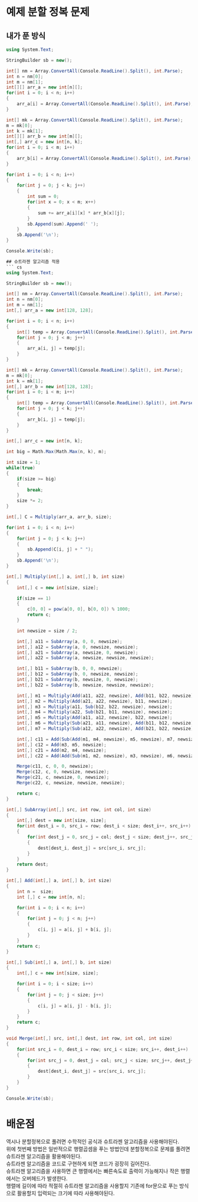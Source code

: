 # 예제 분할 정복 문제

## 내가 푼 방식
``` cs
using System.Text;

StringBuilder sb = new();

int[] nm = Array.ConvertAll(Console.ReadLine().Split(), int.Parse);
int n = nm[0];
int m = nm[1];
int[][] arr_a = new int[n][];
for(int i = 0; i < n; i++)
{
    arr_a[i] = Array.ConvertAll(Console.ReadLine().Split(), int.Parse);
}

int[] mk = Array.ConvertAll(Console.ReadLine().Split(), int.Parse);
m = mk[0];
int k = mk[1];
int[][] arr_b = new int[m][];
int[,] arr_c = new int[n, k];
for(int i = 0; i < m; i++)
{
    arr_b[i] = Array.ConvertAll(Console.ReadLine().Split(), int.Parse);
}

for(int i = 0; i < n; i++)
{
    for(int j = 0; j < k; j++)
    {
        int sum = 0;
        for(int x = 0; x < m; x++)
        {
            sum += arr_a[i][x] * arr_b[x][j];
        }
        sb.Append(sum).Append(' ');
    }
    sb.Append('\n');
}

Console.Write(sb);

## 슈트라젠 알고리즘 적용
``` cs
using System.Text;

StringBuilder sb = new();

int[] nm = Array.ConvertAll(Console.ReadLine().Split(), int.Parse);
int n = nm[0];
int m = nm[1];
int[,] arr_a = new int[128, 128];

for(int i = 0; i < n; i++)
{
    int[] temp = Array.ConvertAll(Console.ReadLine().Split(), int.Parse);
    for(int j = 0; j < m; j++)
    {
        arr_a[i, j] = temp[j];
    }
}

int[] mk = Array.ConvertAll(Console.ReadLine().Split(), int.Parse);
m = mk[0];
int k = mk[1];
int[,] arr_b = new int[128, 128];
for(int i = 0; i < m; i++)
{
    int[] temp = Array.ConvertAll(Console.ReadLine().Split(), int.Parse);
    for(int j = 0; j < k; j++)
    {
        arr_b[i, j] = temp[j];
    }
}

int[,] arr_c = new int[n, k];

int big = Math.Max(Math.Max(n, k), m);

int size = 1;
while(true)
{
    if(size >= big)
    {
        break;
    }
    size *= 2;
}

int[,] C = Multiply(arr_a, arr_b, size);

for(int i = 0; i < n; i++)
{
    for(int j = 0; j < k; j++)
    {
        sb.Append(C[i, j] + " ");
    }
    sb.Append('\n');
}

int[,] Multiply(int[,] a, int[,] b, int size)
{
    int[,] c = new int[size, size];

    if(size == 1)
    {
        c[0, 0] = pow(a[0, 0], b[0, 0]) % 1000;
        return c;
    }

    int newsize = size / 2;

    int[,] a11 = SubArray(a, 0, 0, newsize);
    int[,] a12 = SubArray(a, 0, newsize, newsize);
    int[,] a21 = SubArray(a, newsize, 0, newsize);
    int[,] a22 = SubArray(a, newsize, newsize, newsize);

    int[,] b11 = SubArray(b, 0, 0, newsize);
    int[,] b12 = SubArray(b, 0, newsize, newsize);
    int[,] b21 = SubArray(b, newsize, 0, newsize);
    int[,] b22 = SubArray(b, newsize, newsize, newsize);

    int[,] m1 = Multiply(Add(a11, a22, newsize), Add(b11, b22, newsize), newsize);
    int[,] m2 = Multiply(Add(a21, a22, newsize), b11, newsize);
    int[,] m3 = Multiply(a11, Sub(b12, b22, newsize), newsize);
    int[,] m4 = Multiply(a22, Sub(b21, b11, newsize), newsize);
    int[,] m5 = Multiply(Add(a11, a12, newsize), b22, newsize);
    int[,] m6 = Multiply(Sub(a21, a11, newsize), Add(b11, b12, newsize), newsize);
    int[,] m7 = Multiply(Sub(a12, a22, newsize), Add(b21, b22, newsize), newsize);

    int[,] c11 = Add(Sub(Add(m1, m4, newsize), m5, newsize), m7, newsize);
    int[,] c12 = Add(m3, m5, newsize);
    int[,] c21 = Add(m2, m4, newsize);
    int[,] c22 = Add(Add(Sub(m1, m2, newsize), m3, newsize), m6, newsize);

    Merge(c11, c, 0, 0, newsize);
    Merge(c12, c, 0, newsize, newsize);
    Merge(c21, c, newsize, 0, newsize);
    Merge(c22, c, newsize, newsize, newsize);

    return c;
}

int[,] SubArray(int[,] src, int row, int col, int size)
{
    int[,] dest = new int[size, size];
    for(int dest_i = 0, src_i = row; dest_i < size; dest_i++, src_i++)
    {
        for(int dest_j = 0, src_j = col; dest_j < size; dest_j++, src_j++)
        {
            dest[dest_i, dest_j] = src[src_i, src_j];
        }
    }
    return dest;
}

int[,] Add(int[,] a, int[,] b, int size)
{
    int n =  size;
    int [,] c = new int[n, n];

    for(int i = 0; i < n; i++)
    {
        for(int j = 0; j < n; j++)
        {
            c[i, j] = a[i, j] + b[i, j];
        }
    }
    return c;
}

int[,] Sub(int[,] a, int[,] b, int size)
{
    int[,] c = new int[size, size];

    for(int i = 0; i < size; i++)
    {
        for(int j = 0; j < size; j++)
        {
            c[i, j] = a[i, j] - b[i, j];
        }
    }
    return c;
}

void Merge(int[,] src, int[,] dest, int row, int col, int size)
{
    for(int src_i = 0, dest_i = row; src_i < size; src_i++, dest_i++)
    {
        for(int src_j = 0, dest_j = col; src_j < size; src_j++, dest_j++)
        {
            dest[dest_i, dest_j] = src[src_i, src_j];
        }
    }
}

Console.Write(sb);

```



# 배운점
역시나 분할정복으로 풀려면 수학적인 공식과 슈트라젠 알고리즘을 사용해야된다.  
위에 첫번째 방법은 일반적으로 행렬곱셈을 푸는 방법인데 분할정복으로 문제를 풀려면 슈트라젠 알고리즘을 활용해야된다.  
슈트라젠 알고리즘을 코드로 구현하게 되면 코드가 굉장히 길어진다.  
슈트라젠 알고리즘을 사용하면 큰 행렬에서는 빠른속도로 출력이 가능해지나 작은 행렬에서는 오버헤드가 발생한다.  
행렬에 길이에 따라 적절히 슈트라젠 알고리즘을 사용할지 기존에 for문으로 푸는 방식으로 활용할지 입력되는 크기에 따라 사용해야된다.  





